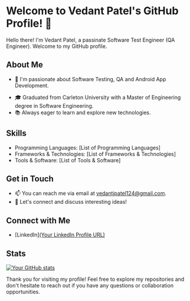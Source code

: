 # Welcome to Vedant Patel's GitHub Profile! 👋

Hello there! I'm Vedant Patel, a passinate Software Test Engineer (QA Engineer). Welcome to my GitHub profile.

## About Me

- 🌟 I'm passionate about Software Testing, QA and Android App Development.
<!--- 💼 Currently working on [Your Current Project/Job].--->
- 🎓 Graduated from Carleton University with a Master of Engineering degree in Software Engineering.
- 📚 Always eager to learn and explore new technologies.

## Skills

- Programming Languages: [List of Programming Languages]
- Frameworks & Technologies: [List of Frameworks & Technologies]
- Tools & Software: [List of Tools & Software]

## Get in Touch

- 📫 You can reach me via email at vedantjpatel124@gmail.com.
- 💬 Let's connect and discuss interesting ideas!

## Connect with Me

- [LinkedIn][(Your LinkedIn Profile URL)](https://www.linkedin.com/in/vedant-patel-5595a312a/)

## Stats

[![Your GitHub stats](https://github-readme-stats.vercel.app/api?username=yourusername)](https://github.com/anuraghazra/github-readme-stats)

Thank you for visiting my profile! Feel free to explore my repositories and don't hesitate to reach out if you have any questions or collaboration opportunities.
